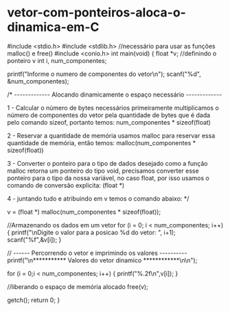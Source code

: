 # vetor-com-ponteiros-aloca-o-dinamica-em-C
#include <stdio.h>
#include <stdlib.h> //necessário para usar as funções malloc() e free()
#include <conio.h>
int main(void)
{
  float *v; //definindo o ponteiro v
  int i, num_componentes;
  
  printf("Informe o numero de componentes do vetor\n");
  scanf("%d", &num_componentes);
  
  /* ------------- Alocando dinamicamente o espaço necessário -------------
  
  1 - Calcular o número de bytes necessários
  primeiramente multiplicamos o número de componentes do vetor pela
  quantidade de bytes que é dada pelo comando sizeof,
  portanto temos:
  num_componentes * sizeof(float)
  
  2 - Reservar a quantidade de memória
  usamos malloc para reservar essa quantidade de memória,
  então temos:
  malloc(num_componentes * sizeof(float))
  
  3 - Converter o ponteiro para o tipo de dados desejado
  como a função malloc retorna um ponteiro do tipo void,
  precisamos converter esse ponteiro para o tipo da nossa variável, no caso float,
  por isso usamos o comando de conversão explicita:
  (float *)
  
  4 - juntando tudo e atribuindo em v temos o comando abaixo: */
  
  v = (float *) malloc(num_componentes * sizeof(float));
  
  //Armazenando os dados em um vetor
  for (i = 0; i < num_componentes; i++)
  {
    printf("\nDigite o valor para a posicao %d do vetor: ", i+1);
    scanf("%f",&v[i]);
  }
  
  // ------ Percorrendo o vetor e imprimindo os valores ----------
  printf("\n*********** Valores do vetor dinamico ************\n\n");
  
  for (i = 0;i < num_componentes; i++)
  {
    printf("%.2f\n",v[i]);
  }
  
  //liberando o espaço de memória alocado
  free(v);
  
  getch();
  return 0;
}
